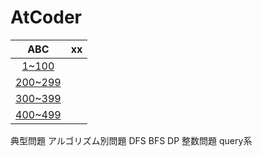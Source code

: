 # AtCoder

|ABC|xx|
|:--:|:--:|
|[1~100]()||
|[200~299]()||
|[300~399]()||
|[400~499]()||

典型問題
アルゴリズム別問題
DFS
BFS
DP
整数問題
query系